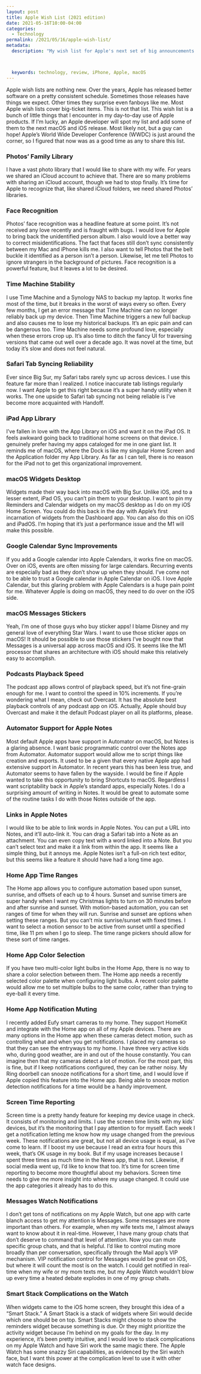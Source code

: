 ```yaml
---
layout: post
title: Apple Wish List (2021 edition)
date: 2021-05-16T10:00-04:00
categories:
  - Technology
permalink: /2021/05/16/apple-wish-list/
metadata:
  description: "My wish list for Apple's next set of big announcements (2021 edition)."



  keywords: technology, review, iPhone, Apple, macOS
---
```


Apple wish lists are nothing new. Over the years, Apple has released better software on a pretty consistent schedule. Sometimes those releases have things we expect. Other times they surprise even fanboys like me. Most Apple wish lists cover big-ticket items. This is not that list. This wish list is a bunch of little things that I encounter in my day-to-day use of Apple products. If I’m lucky, an Apple developer will spot my list and add some of them to the next macOS and iOS release. Most likely not, but a guy can hope! Apple’s World Wide Developer Conference (WWDC) is just around the corner, so I figured that now was as a good time as any to share this list.

<!-- excerpt -->

### Photos’ Family Library

I have a vast photo library that I would like to share with my wife. For years we shared an iCloud account to achieve that. There are so many problems with sharing an iCloud account, though we had to stop finally. It’s time for Apple to recognize that, like shared iCloud folders, we need shared Photos’ libraries.

### Face Recognition

Photos’ face recognition was a headline feature at some point. It’s not received any love recently and is fraught with bugs. I would love for Apple to bring back the unidentified person album. I also would love a better way to correct misidentifications. The fact that faces still don’t sync consistently between my Mac and iPhone kills me. I also want to tell Photos that the belt buckle it identified as a person isn’t a person. Likewise, let me tell Photos to ignore strangers in the background of pictures. Face recognition is a powerful feature, but it leaves a lot to be desired.

### Time Machine Stability

I use Time Machine and a Synology NAS to backup my laptop. It works fine most of the time, but it breaks in the worst of ways every so often. Every few months, I get an error message that Time Machine can no longer reliably back up my device. Then Time Machine triggers a new full backup and also causes me to lose my historical backups. It’s an epic pain and can be dangerous too. Time Machine needs some profound love, especially when these errors crop up. It’s also time to ditch the fancy UI for traversing versions that came out well over a decade ago. It was novel at the time, but today it’s slow and does not feel natural.

### Safari Tab Syncing Reliability

Ever since Big Sur, my Safari tabs rarely sync up across devices. I use this feature far more than I realized. I notice inaccurate tab listings regularly now. I want Apple to get this right because it’s a super handy utility when it works. The one upside to Safari tab syncing not being reliable is I’ve become more acquainted with Handoff.

### iPad App Library

I’ve fallen in love with the App Library on iOS and want it on the iPad OS. It feels awkward going back to traditional home screens on that device. I genuinely prefer having my apps cataloged for me in one giant list. It reminds me of macOS, where the Dock is like my singular Home Screen and the Application folder my App Library. As far as I can tell, there is no reason for the iPad not to get this organizational improvement.

### macOS Widgets Desktop

Widgets made their way back into macOS with Big Sur. Unlike iOS, and to a lesser extent, iPad OS, you can’t pin them to your desktop. I want to pin my Reminders and Calendar widgets on my macOS desktop as I do on my iOS Home Screen. You could do this back in the day with Apple’s first incarnation of widgets from the Dashboard app. You can also do this on iOS and iPadOS. I’m hoping that it’s just a performance issue and the M1 will make this possible.

### Google Calendar Sync Improvements

If you add a Google calendar into Apple Calendars, it works fine on macOS. Over on iOS, events are often missing for large calendars. Recurring events are especially bad as they don’t show up when they should. I’ve come not to be able to trust a Google calendar in Apple Calendar on iOS. I love Apple Calendar, but this glaring problem with Apple Calendars is a huge pain point for me. Whatever Apple is doing on macOS, they need to do over on the iOS side.

### macOS Messages Stickers

Yeah, I’m one of those guys who buy sticker apps! I blame Disney and my general love of everything Star Wars. I want to use those sticker apps on macOS! It should be possible to use those stickers I’ve bought now that Messages is a universal app across macOS and iOS. It seems like the M1 processor that shares an architecture with iOS should make this relatively easy to accomplish.

### Podcasts Playback Speed

The podcast app allows control of playback speed, but it’s not fine-grain enough for me. I want to control the speed in 10% increments. If you’re wondering what I mean, check out Overcast. It has the absolute best playback controls of any podcast app on iOS. Actually, Apple should buy Overcast and make it the default Podcast player on all its platforms, please.

### Automator Support for Apple Notes

Most default Apple apps have support in Automator on macOS, but Notes is a glaring absence. I want basic programmatic control over the Notes app from Automator. Automator support would allow me to script things like creation and exports. It used to be a given that every native Apple app had extensive support in Automator. In recent years this has been less true, and Automator seems to have fallen by the wayside. I would be fine if Apple wanted to take this opportunity to bring Shortcuts to macOS. Regardless I want scriptability back in Apple’s standard apps, especially Notes. I do a surprising amount of writing in Notes. It would be great to automate some of the routine tasks I do with those Notes outside of the app.

### Links in Apple Notes

I would like to be able to link words in Apple Notes. You can put a URL into Notes, and it’ll auto-link it. You can drag a Safari tab into a Note as an attachment. You can even copy text with a word linked into a Note. But you can’t select text and make it a link from within the app. It seems like a simple thing, but it annoys me. Apple Notes isn’t a full-on rich text editor, but this seems like a feature it should have had a long time ago.

### Home App Time Ranges

The Home app allows you to configure automation based upon sunset, sunrise, and offsets of each up to 4 hours. Sunset and sunrise timers are super handy when I want my Christmas lights to turn on 30 minutes before and after sunrise and sunset. With motion-based automation, you can set ranges of time for when they will run. Sunrise and sunset are options when setting these ranges. But you can’t mix sunrise/sunset with fixed times. I want to select a motion sensor to be active from sunset until a specified time, like 11 pm when I go to sleep. The time range pickers should allow for these sort of time ranges.

### Home App Color Selection

If you have two multi-color light bulbs in the Home App, there is no way to share a color selection between them. The Home app needs a recently selected color palette when configuring light bulbs. A recent color palette would allow me to set multiple bulbs to the same color, rather than trying to eye-ball it every time.

### Home App Notification Muting

I recently added Eufy smart cameras to my home. They support HomeKit and integrate with the Home app on all of my Apple devices. There are many options in the Home app when these cameras detect motion, such as controlling what and when you get notifications. I placed my cameras so that they can see the entryways to my home. I have three very active kids who, during good weather, are in and out of the house constantly. You can imagine then that my cameras detect a lot of motion. For the most part, this is fine, but if I keep notifications configured, they can be rather noisy. My Ring doorbell can snooze notifications for a short time, and I would love if Apple copied this feature into the Home app. Being able to snooze motion detection notifications for a time would be a handy improvement.

### Screen Time Reporting

Screen time is a pretty handy feature for keeping my device usage in check. It consists of monitoring and limits. I use the screen time limits with my kids’ devices, but it’s the monitoring that I pay attention to for myself. Each week I get a notification letting me know how my usage changed from the previous week. These notifications are great, but not all device usage is equal, as I’ve come to learn. If I boost my use because I read an extra four hours this week, that’s OK usage in my book. But if my usage increases because I spent three times as much time in the News app, that is not. Likewise, if social media went up, I’d like to know that too. It’s time for screen time reporting to become more thoughtful about my behaviors. Screen time needs to give me more insight into where my usage changed. It could use the app categories it already has to do this.

### Messages Watch Notifications

I don’t get tons of notifications on my Apple Watch, but one app with carte blanch access to get my attention is Messages. Some messages are more important than others. For example, when my wife texts me, I almost always want to know about it in real-time. However, I have many group chats that don’t deserve to command that level of attention. Now you can mute specific group chats, and that is helpful. I’d like to control muting more broadly than per conversation, specifically through the Mail app’s VIP mechanism. VIP notification control for Messages would be great on iOS, but where it will count the most is on the watch. I could get notified in real-time when my wife or my mom texts me, but my Apple Watch wouldn’t blow up every time a heated debate explodes in one of my group chats.

### Smart Stack Complications on the Watch

When widgets came to the iOS home screen, they brought this idea of a “Smart Stack.” A Smart Stack is a stack of widgets where Siri would decide which one should be on top. Smart Stacks might choose to show the reminders widget because something is due. Or they might prioritize the activity widget because I’m behind on my goals for the day. In my experience, it’s been pretty intuitive, and I would love to stack complications on my Apple Watch and have Siri work the same magic there. The Apple Watch has some snazzy Siri capabilities, as evidenced by the Siri watch face, but I want this power at the complication level to use it with other watch face designs.
